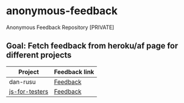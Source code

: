 # anonymous-feedback

Anonymous Feedback Repository [PRIVATE]

## Goal: Fetch feedback from heroku/af page for different projects

| Project                                                     | Feedback link                   |
| ----------------------------------------------------------- | ------------------------------- |
| dan-rusu                                                    | [Feedback](./dan-rusu.md)       |
| [js-for-testers](https://github.com/danrusu/js-for-testers) | [Feedback](./js-for-testers.md) |
